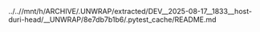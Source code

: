 ../..//mnt/h/ARCHIVE/.UNWRAP/extracted/DEV__2025-08-17__1833__host-duri-head/__UNWRAP/8e7db7b1b6/.pytest_cache/README.md